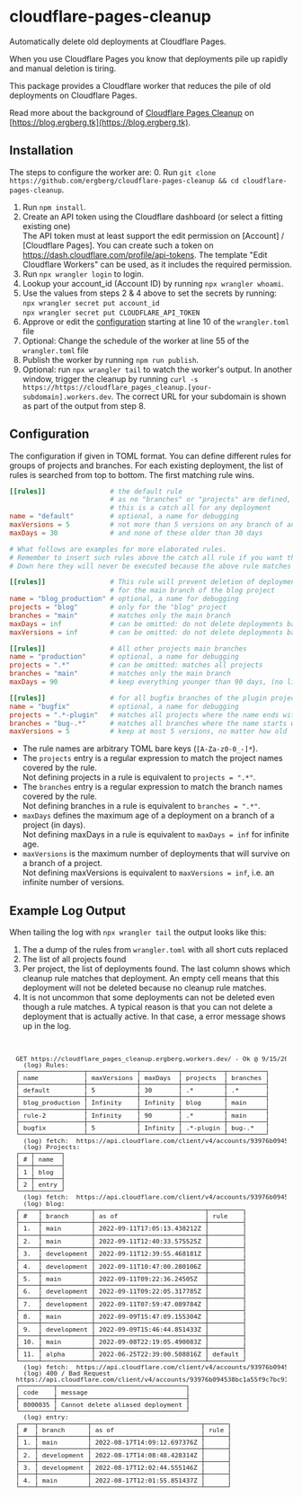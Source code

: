 # cloudflare-pages-cleanup

Automatically delete old deployments at Cloudflare Pages.

When you use Cloudflare Pages you know that deployments pile up rapidly and manual deletion is 
tiring.

This package provides a Cloudflare worker that reduces the pile of old deployments on Cloudflare Pages.

Read more about the background of [Cloudflare Pages Cleanup](https://blog.ergberg.tk/function/cicd#cleaning-up-old-pages-deployments) on [https://blog.ergberg.tk](https://blog.ergberg.tk).

## Installation

The steps to configure the worker are:
0. Run `git clone https://github.com/ergberg/cloudflare-pages-cleanup && cd cloudflare-pages-cleanup`.
1. Run `npm install`.
2. Create an API token using the Cloudflare dashboard (or select a fitting existing one)\
   The API token must at least support the edit permission on [Account] / [Cloudflare Pages].
   You can create such a token on https://dash.cloudflare.com/profile/api-tokens. 
   The template "Edit Cloudflare Workers" can be used, as it includes the required permission.
3. Run `npx wrangler login` to login.
4. Lookup your account_id (Account ID) by running `npx wrangler whoami`.
5. Use the values from steps 2 & 4 above to set the secrets by running:\
   `npx wrangler secret put account_id`\
   `npx wrangler secret put CLOUDFLARE_API_TOKEN`
6. Approve or edit the [configuration](#configuration) starting at line 10 of the `wrangler.toml` file 
7. Optional: Change the schedule of the worker at line 55 of the `wrangler.toml` file
8. Publish the worker by running `npm run publish`.
9. Optional: run `npx wrangler tail` to watch the worker's output. In another window, trigger the cleanup by running `curl -s https://https://cloudflare_pages_cleanup.[your-subdomain].workers.dev`. The correct URL for your subdomain is shown as part of the output from step 8.

## Configuration

The configuration if given in TOML format. You can define different rules for groups of projects and branches. For each existing deployment, the list of rules is searched from top to bottom. The first matching rule wins.

```toml
[[rules]]                # the default rule
                         # as no "branches" or "projects" are defined, 
                         # this is a catch all for any deployment 
name = "default"         # optional, a name for debugging 
maxVersions = 5          # not more than 5 versions on any branch of any project
maxDays = 30             # and none of these older than 30 days

# What follows are examples for more elaborated rules.
# Remember to insert such rules above the catch all rule if you want them to take effect.
# Down here they will never be executed because the above rule matches all projects and all branches.

[[rules]]                # This rule will prevent deletion of deployments 
                         # for the main branch of the blog project
name = "blog_production" # optional, a name for debugging
projects = "blog"        # only for the "blog" project
branches = "main"        # matches only the main branch
maxDays = inf            # can be omitted: do not delete deployments based on age
maxVersions = inf        # can be omitted: do not delete deployments based on number of versions 

[[rules]]                # All other projects main branches
name = "production"      # optional, a name for debugging
projects = ".*"          # can be omitted: matches all projects
branches = "main"        # matches only the main branch
maxDays = 90             # keep everything younger than 90 days, (no limit on number of versions)

[[rules]]                # for all bugfix branches of the plugin projects
name = "bugfix"          # optional, a name for debugging
projects = ".*-plugin"   # matches all projects where the name ends with "-plugin"
branches = "bug-.*"      # matches all branches where the name starts with "bug-"
maxVersions = 5          # keep at most 5 versions, no matter how old
```

- The rule names are arbitrary TOML bare keys (`[A-Za-z0-0_-]*`).
- The `projects` entry is a regular expression to match the project names covered by the rule.\
  Not defining projects in a rule is equivalent to `projects = ".*"`.
- The `branches` entry is a regular expression to match the branch names covered by the rule.\
  Not defining branches in a rule is equivalent to `branches = ".*"`.
- `maxDays` defines the maximum age of a deployment on a branch of a project (in days).\
  Not defining maxDays in a rule is equivalent to `maxDays = inf` for infinite age.
- `maxVersions` is the maximum number of deployments that will survive on a branch of a project.\
  Not defining maxVersions is equivalent to `maxVersions = inf`, i.e. an infinite number of versions.


## Example Log Output 

When tailing the log with `npx wrangler tail` the output looks like this:

1. The a dump of the rules from `wrangler.toml` with all short cuts replaced
2. The list of all projects found
3. Per project, the list of deployments found. The last column shows which cleanup rule matches that deployment. An empty cell means that this deployment will not be deleted because no cleanup rule matches.
4. It is not uncommon that some deployments can not be deleted even though a rule matches. A typical reason is that you can not delete a deployment that is actually active. In that case, a error message shows up in the log.

<p>
<div style="font-family: monospace; line-height:1em; font-size:.8em;margin-top:2em; padding:1em; background-color: var(--code-inline-bg-color);overflow-x:auto;overflow-y:hidden"><pre>
GET https://cloudflare_pages_cleanup.ergberg.workers.dev/ - Ok @ 9/15/2022, 1:03:44 PM
  (log) Rules:
┌─────────────────┬─────────────┬──────────┬───────────┬──────────┐
│ name            │ maxVersions │ maxDays  │ projects  │ branches │
├─────────────────┼─────────────┼──────────┼───────────┼──────────┤
│ default         │ 5           │ 30       │ .*        │ .*       │
├─────────────────┼─────────────┼──────────┼───────────┼──────────┤
│ blog_production │ Infinity    │ Infinity │ blog      │ main     │
├─────────────────┼─────────────┼──────────┼───────────┼──────────┤
│ rule-2          │ Infinity    │ 90       │ .*        │ main     │
├─────────────────┼─────────────┼──────────┼───────────┼──────────┤
│ bugfix          │ 5           │ Infinity │ .*-plugin │ bug-.*   │
└─────────────────┴─────────────┴──────────┴───────────┴──────────┘
  (log) fetch:  https://api.cloudflare.com/client/v4/accounts/93976b094538bc1a55f9c7bc9100f75e/pages/projects?page=1
  (log) Projects:
┌───┬───────┐
│ # │ name  │
├───┼───────┤
│ 1 │ blog  │
├───┼───────┤
│ 2 │ entry │
└───┴───────┘
  (log) fetch:  https://api.cloudflare.com/client/v4/accounts/93976b094538bc1a55f9c7bc9100f75e/pages/projects/blog/deployments?page=1
  (log) blog:
┌─────┬─────────────┬─────────────────────────────┬─────────┐
│ #   │ branch      │ as of                       │ rule    │
├─────┼─────────────┼─────────────────────────────┼─────────┤
│ 1.  │ main        │ 2022-09-11T17:05:13.438212Z │         │
├─────┼─────────────┼─────────────────────────────┼─────────┤
│ 2.  │ main        │ 2022-09-11T12:40:33.575525Z │         │
├─────┼─────────────┼─────────────────────────────┼─────────┤
│ 3.  │ development │ 2022-09-11T12:39:55.468181Z │         │
├─────┼─────────────┼─────────────────────────────┼─────────┤
│ 4.  │ development │ 2022-09-11T10:47:00.280106Z │         │
├─────┼─────────────┼─────────────────────────────┼─────────┤
│ 5.  │ main        │ 2022-09-11T09:22:36.24505Z  │         │
├─────┼─────────────┼─────────────────────────────┼─────────┤
│ 6.  │ development │ 2022-09-11T09:22:05.317785Z │         │
├─────┼─────────────┼─────────────────────────────┼─────────┤
│ 7.  │ development │ 2022-09-11T07:59:47.089784Z │         │
├─────┼─────────────┼─────────────────────────────┼─────────┤
│ 8.  │ main        │ 2022-09-09T15:47:09.155304Z │         │
├─────┼─────────────┼─────────────────────────────┼─────────┤
│ 9.  │ development │ 2022-09-09T15:46:44.851433Z │         │
├─────┼─────────────┼─────────────────────────────┼─────────┤
│ 10. │ main        │ 2022-09-08T22:19:05.490083Z │         │
├─────┼─────────────┼─────────────────────────────┼─────────┤
│ 11. │ alpha       │ 2022-06-25T22:39:00.508816Z │ default │
└─────┴─────────────┴─────────────────────────────┴─────────┘
  (log) fetch:  https://api.cloudflare.com/client/v4/accounts/93976b094538bc1a55f9c7bc9100f75e/pages/projects/entry/deployments?page=1
  (log) 400 / Bad Request
https://api.cloudflare.com/client/v4/accounts/93976b094538bc1a55f9c7bc9100f75e/pages/projects/blog/deployments/94448a96-bbcf-4cf0-b7ce-26f2586bca2d:
┌─────────┬──────────────────────────────────┐
│ code    │ message                          │
├─────────┼──────────────────────────────────┤
│ 8000035 │ Cannot delete aliased deployment │
└─────────┴──────────────────────────────────┘
  (log) entry:
┌────┬─────────────┬─────────────────────────────┬──────┐
│ #  │ branch      │ as of                       │ rule │
├────┼─────────────┼─────────────────────────────┼──────┤
│ 1. │ main        │ 2022-08-17T14:09:12.697376Z │      │
├────┼─────────────┼─────────────────────────────┼──────┤
│ 2. │ development │ 2022-08-17T14:08:48.428314Z │      │
├────┼─────────────┼─────────────────────────────┼──────┤
│ 3. │ development │ 2022-08-17T12:02:44.555146Z │      │
├────┼─────────────┼─────────────────────────────┼──────┤
│ 4. │ main        │ 2022-08-17T12:01:55.851437Z │      │
└────┴─────────────┴─────────────────────────────┴──────┘
</pre></div></p>